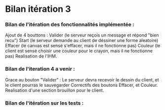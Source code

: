 # Bilan itération 3

### Bilan de l'itération des fonctionnalités implémentée :

Ajout de 4 bouttons : Valider (le serveur reçois un message et répond "bien recu")
                     Start (le serveur demande au client de déssiner une forme aleatoire)
                     Effacer (le canvas est sensé s'effacer, mais il ne fonctionne pas)
                     Couleur (le client est sensé choisir une couleur pour le crayon, mais il ne fonctionne pas)
Realisation de l'IHM.

### Bilan de l'iteration 4 a venir :

Grace au bouton "Valider" : Le serveur devra recevoir le dessin du client, et le client pourras le sauvegarder
Correctifs des boutons Effacer, et Couleur.
Realisation d'une section brouillon pour le client.


### Bilan de l'itération sur les tests :

